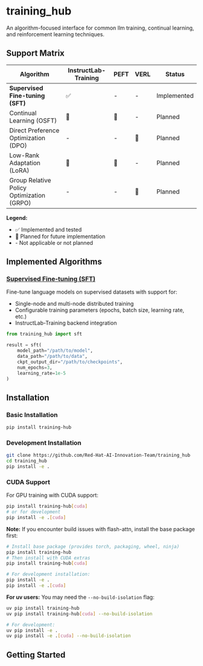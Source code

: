 # training_hub
An algorithm-focused interface for common llm training, continual learning, and reinforcement learning techniques.

## Support Matrix

| Algorithm | InstructLab-Training | PEFT | VERL | Status |
|-----------|---------------------|------|------|--------|
| **Supervised Fine-tuning (SFT)** | ✅ | - | - | Implemented |
| Continual Learning (OSFT) | 🔄 | 🔄 | - | Planned |
| Direct Preference Optimization (DPO) | - | - | 🔄 | Planned |
| Low-Rank Adaptation (LoRA) | 🔄 | 🔄 | - | Planned |
| Group Relative Policy Optimization (GRPO) | - | - | 🔄 | Planned |

**Legend:**
- ✅ Implemented and tested
- 🔄 Planned for future implementation  
- \- Not applicable or not planned

## Implemented Algorithms

### [Supervised Fine-tuning (SFT)](examples/sft_usage.md)
Fine-tune language models on supervised datasets with support for:
- Single-node and multi-node distributed training
- Configurable training parameters (epochs, batch size, learning rate, etc.)
- InstructLab-Training backend integration

```python
from training_hub import sft

result = sft(
    model_path="/path/to/model",
    data_path="/path/to/data",
    ckpt_output_dir="/path/to/checkpoints",
    num_epochs=3,
    learning_rate=1e-5
)
```

## Installation

### Basic Installation
```bash
pip install training-hub
```

### Development Installation
```bash
git clone https://github.com/Red-Hat-AI-Innovation-Team/training_hub
cd training_hub
pip install -e .
```

### CUDA Support
For GPU training with CUDA support:
```bash
pip install training-hub[cuda]
# or for development
pip install -e .[cuda]
```

**Note:** If you encounter build issues with flash-attn, install the base package first:
```bash
# Install base package (provides torch, packaging, wheel, ninja)
pip install training-hub
# Then install with CUDA extras
pip install training-hub[cuda]

# For development installation:
pip install -e .
pip install -e .[cuda]
```

**For uv users:** You may need the `--no-build-isolation` flag:
```bash
uv pip install training-hub
uv pip install training-hub[cuda] --no-build-isolation

# For development:
uv pip install -e .
uv pip install -e .[cuda] --no-build-isolation
```

## Getting Started
